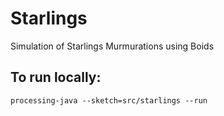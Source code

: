 # Starlings
Simulation of Starlings Murmurations using Boids


## To run locally:

```
processing-java --sketch=src/starlings --run
```